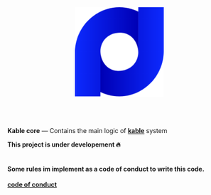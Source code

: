 <br>
<br>
<br>

<div align="center">
<img src="https://github.com/11ume/kable/blob/master/images/logo.png" width="200" height="auto"/>
</div>

<br>
<br>
<br>

**Kable core** — Contains the main logic of **[kable](https://github.com/11ume/kable)** system 

**This project is under developement 🔥**
<br>
<br>

#### Some rules im implement as a code of conduct to write this code.
**[code of conduct](https://github.com/11ume/code-of-conduct)**
